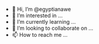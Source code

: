 - 👋 Hi, I’m @egyptianawe
- 👀 I’m interested in ...
- 🌱 I’m currently learning ...
- 💞️ I’m looking to collaborate on ...
- 📫 How to reach me ...

<!---
egyptianawe/egyptianawe is a ✨ special ✨ repository because its `README.md` (this file) appears on your GitHub profile.
You can click the Preview link to take a look at your changes.
--->
